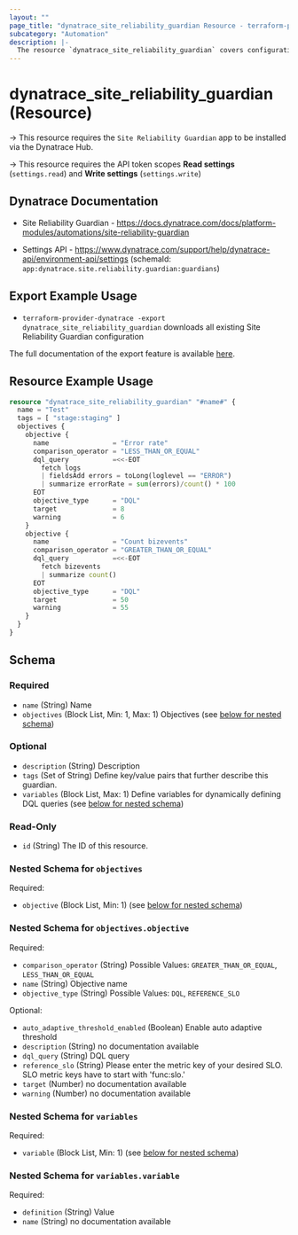 ```yaml
---
layout: ""
page_title: "dynatrace_site_reliability_guardian Resource - terraform-provider-dynatrace"
subcategory: "Automation"
description: |-
  The resource `dynatrace_site_reliability_guardian` covers configuration for Site Reliability Guardian
---
```


# dynatrace_site_reliability_guardian (Resource)

-> This resource requires the `Site Reliability Guardian` app to be installed via the Dynatrace Hub.

-> This resource requires the API token scopes **Read settings** (`settings.read`) and **Write settings** (`settings.write`)

## Dynatrace Documentation

- Site Reliability Guardian - https://docs.dynatrace.com/docs/platform-modules/automations/site-reliability-guardian

- Settings API - https://www.dynatrace.com/support/help/dynatrace-api/environment-api/settings (schemaId: `app:dynatrace.site.reliability.guardian:guardians`)

## Export Example Usage

- `terraform-provider-dynatrace -export dynatrace_site_reliability_guardian` downloads all existing Site Reliability Guardian configuration

The full documentation of the export feature is available [here](https://registry.terraform.io/providers/dynatrace-oss/dynatrace/latest/docs/guides/export-v2).

## Resource Example Usage

```terraform
resource "dynatrace_site_reliability_guardian" "#name#" {
  name = "Test"
  tags = [ "stage:staging" ]
  objectives {
    objective {
      name                = "Error rate"
      comparison_operator = "LESS_THAN_OR_EQUAL"
      dql_query           =<<-EOT
        fetch logs
        | fieldsAdd errors = toLong(loglevel == "ERROR")
        | summarize errorRate = sum(errors)/count() * 100
      EOT
      objective_type      = "DQL"
      target              = 8
      warning             = 6
    }
    objective {
      name                = "Count bizevents"
      comparison_operator = "GREATER_THAN_OR_EQUAL"
      dql_query           =<<-EOT
        fetch bizevents
        | summarize count()
      EOT
      objective_type      = "DQL"
      target              = 50
      warning             = 55
    }
  }
}
```


<!-- schema generated by tfplugindocs -->
## Schema

### Required

- `name` (String) Name
- `objectives` (Block List, Min: 1, Max: 1) Objectives (see [below for nested schema](#nestedblock--objectives))

### Optional

- `description` (String) Description
- `tags` (Set of String) Define key/value pairs that further describe this guardian.
- `variables` (Block List, Max: 1) Define variables for dynamically defining DQL queries (see [below for nested schema](#nestedblock--variables))

### Read-Only

- `id` (String) The ID of this resource.

<a id="nestedblock--objectives"></a>
### Nested Schema for `objectives`

Required:

- `objective` (Block List, Min: 1) (see [below for nested schema](#nestedblock--objectives--objective))

<a id="nestedblock--objectives--objective"></a>
### Nested Schema for `objectives.objective`

Required:

- `comparison_operator` (String) Possible Values: `GREATER_THAN_OR_EQUAL`, `LESS_THAN_OR_EQUAL`
- `name` (String) Objective name
- `objective_type` (String) Possible Values: `DQL`, `REFERENCE_SLO`

Optional:

- `auto_adaptive_threshold_enabled` (Boolean) Enable auto adaptive threshold
- `description` (String) no documentation available
- `dql_query` (String) DQL query
- `reference_slo` (String) Please enter the metric key of your desired SLO. SLO metric keys have to start with 'func:slo.'
- `target` (Number) no documentation available
- `warning` (Number) no documentation available



<a id="nestedblock--variables"></a>
### Nested Schema for `variables`

Required:

- `variable` (Block List, Min: 1) (see [below for nested schema](#nestedblock--variables--variable))

<a id="nestedblock--variables--variable"></a>
### Nested Schema for `variables.variable`

Required:

- `definition` (String) Value
- `name` (String) no documentation available

